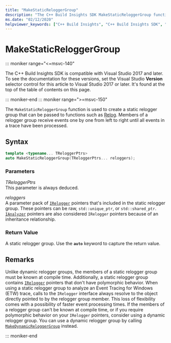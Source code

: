 ```yaml
---
title: "MakeStaticReloggerGroup"
description: "The C++ Build Insights SDK MakeStaticReloggerGroup function reference."
ms.date: "02/12/2020"
helpviewer_keywords: ["C++ Build Insights", "C++ Build Insights SDK", "MakeStaticReloggerGroup", "throughput analysis", "build time analysis", "vcperf.exe"]
---
```

# MakeStaticReloggerGroup

::: moniker range="<=msvc-140"

The C++ Build Insights SDK is compatible with Visual Studio 2017 and later. To see the documentation for these versions, set the Visual Studio **Version** selector control for this article to Visual Studio 2017 or later. It's found at the top of the table of contents on this page.

::: moniker-end
::: moniker range=">=msvc-150"

The `MakeStaticReloggerGroup` function is used to create a static relogger group that can be passed to functions such as [Relog](relog.md). Members of a relogger group receive events one by one from left to right until all events in a trace have been processed.

## Syntax

```cpp
template <typename... TReloggerPtrs>
auto MakeStaticReloggerGroup(TReloggerPtrs... reloggers);
```

### Parameters

*TReloggerPtrs*\
This parameter is always deduced.

*reloggers*\
A parameter pack of [`IRelogger`](../other-types/irelogger-class.md) pointers that's included in the static relogger group. These pointers can be raw, `std::unique_ptr`, or `std::shared_ptr`. [`IAnalyzer`](../other-types/ianalyzer-class.md) pointers are also considered `IRelogger` pointers because of an inheritance relationship.

### Return Value

A static relogger group. Use the **`auto`** keyword to capture the return value.

## Remarks

Unlike dynamic relogger groups, the members of a static relogger group must be known at compile time. Additionally, a static relogger group contains [`IRelogger`](../other-types/irelogger-class.md) pointers that don't have polymorphic behavior. When using a static relogger group to analyze an Event Tracing for Windows (ETW) trace, calls to the `IRelogger` interface always resolve to the object directly pointed to by the relogger group member. This loss of flexibility comes with a possibility of faster event processing times. If the members of a relogger group can't be known at compile time, or if you require polymorphic behavior on your `IRelogger` pointers, consider using a dynamic relogger group. You can use a dynamic relogger group by calling [`MakeDynamicReloggerGroup`](make-dynamic-relogger-group.md) instead.

::: moniker-end
